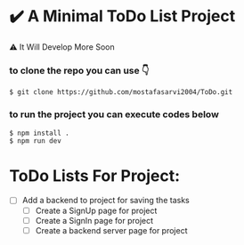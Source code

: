 # ✔️ A Minimal ToDo List Project

⚠️ It Will Develop More Soon

### to clone the repo you can use 👇

```shell
$ git clone https://github.com/mostafasarvi2004/ToDo.git
```

### to run the project you can execute codes below

```shell
$ npm install .
$ npm run dev
```

# ToDo Lists For Project:

- [ ] Add a backend to project for saving the tasks
  - [ ] Create a SignUp page for project
  - [ ] Create a SignIn page for project
  - [ ] Create a backend server page for project
